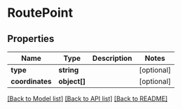 # RoutePoint

## Properties
Name | Type | Description | Notes
------------ | ------------- | ------------- | -------------
**type** | **string** |  | [optional] 
**coordinates** | **object[]** |  | [optional] 

[[Back to Model list]](../../README.md#documentation-for-models) [[Back to API list]](../../README.md#documentation-for-api-endpoints) [[Back to README]](../../README.md)

